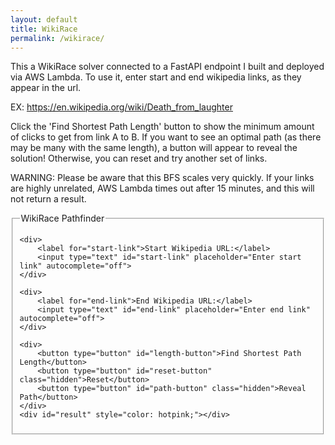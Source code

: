 ```yaml
---
layout: default
title: WikiRace
permalink: /wikirace/
---
```


This a WikiRace solver connected to a FastAPI endpoint I built and deployed via AWS Lambda.
To use it, enter start and end wikipedia links, as they appear in the url.

EX: https://en.wikipedia.org/wiki/Death_from_laughter

Click the 'Find Shortest Path Length' button to show the minimum amount of clicks to get from link A to B. If you want to see an optimal path (as there may be many with the same length), a button will appear to reveal the solution! Otherwise, you can reset and try another set of links.

WARNING: Please be aware that this BFS scales very quickly. If your links are highly unrelated, AWS Lambda times out after 15 minutes, and this will not return a result. 

<script src="/assets/js/wikirace.js"></script>
<form id="wikirace-form" onsubmit="return false;">
  <fieldset>
    <legend>WikiRace Pathfinder</legend>

    <div>
        <label for="start-link">Start Wikipedia URL:</label>
        <input type="text" id="start-link" placeholder="Enter start link" autocomplete="off">
    </div>

    <div>
        <label for="end-link">End Wikipedia URL:</label>
        <input type="text" id="end-link" placeholder="Enter end link" autocomplete="off">
    </div>

    <div>
        <button type="button" id="length-button">Find Shortest Path Length</button>
        <button type="button" id="reset-button" class="hidden">Reset</button>
        <button type="button" id="path-button" class="hidden">Reveal Path</button>
    </div>
    <div id="result" style="color: hotpink;"></div>
  </fieldset>
</form>

<style>
.hidden {
  display: none;
}
</style>

<script>
  const WIKI_API_BASE_URL = "{{ site.wiki_api_base_url }}";
</script>

